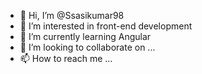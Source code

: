 - 👋 Hi, I’m @Ssasikumar98
- 👀 I’m interested in front-end development
- 🌱 I’m currently learning Angular
- 💞️ I’m looking to collaborate on ...
- 📫 How to reach me ...

<!---
Ssasikumar98/Ssasikumar98 is a ✨ special ✨ repository because its `README.md` (this file) appears on your GitHub profile.
You can click the Preview link to take a look at your changes.
--->
